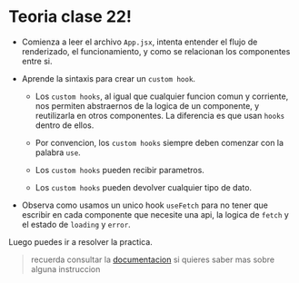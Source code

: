 # Teoria clase 22!

- Comienza a leer el archivo `App.jsx`, intenta entender el flujo de renderizado, el funcionamiento, y como se relacionan los componentes entre si.

- Aprende la sintaxis para crear un `custom hook`.

  - Los `custom hooks`, al igual que cualquier funcion comun y corriente, nos permiten abstraernos de la logica de un componente, y reutilizarla en otros componentes. La diferencia es que usan `hooks` dentro de ellos.

  - Por convencion, los `custom hooks` siempre deben comenzar con la palabra `use`. 

  - Los `custom hooks` pueden recibir parametros.

  - Los `custom hooks` pueden devolver cualquier tipo de dato.

- Observa como usamos un unico hook `useFetch` para no tener que escribir en cada componente que necesite una api, la logica de `fetch` y el estado de `loading` y `error`.

Luego puedes ir a resolver la practica.

> recuerda consultar la [documentacion](/doc/externalLinks.md#clase-22-custom-hooks) si quieres saber mas sobre alguna instruccion

